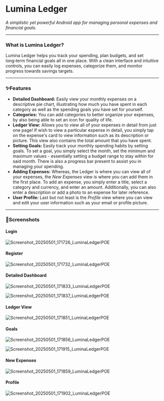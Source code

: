 # Lumina Ledger 

_A simplistic yet powerful Android app for managing personal expenses and financial goals._

--- 

### What is Lumina Ledger?
Lumina Ledger helps you track your spending, plan budgets, and set long‑term financial goals all in one place. With a clean interface and intuitive controls, you can easily log expenses, categorize them, and monitor progress towards savings targets.

---

### ✨Features
- **Detailed Dashboard:** Easily view your monthly expenses on a descriptive pie chart, illustrating how much you have spent in each category as well as the spending goals you have set for yourself. 
- **Categories:** You can add categories to better organize your expenses, by also being able to set an icon for quality of life.
- **Ledger View:** Allows you to view all of your expenses in detail from just one page! If wish to view a particular expense in detail, you simply tap on the expense's card to view information such as its description or picture. This view also contains the total amount that you have spent.
- **Setting Goals:** Easily track your monthly spending habits by setting goals. To set a goal, you simply select the month, set the minimum and maximum values - essentially setting a budget range to stay within for said month. There is also a progress bar present to assist you in managing your spending.
- **Adding Expenses:** Whereas, the Ledger is where you can view all of your expenses, the *New Expenses* view is where you can add them in the first place. To add an expense, you simply enter a title, select a category and currency, and enter an amount. Additionally, you can also enter a description or add a photo to an expense for later reference. 
- **User Profile:** Last but not least is the *Profile* view where you can view and edit your user information such as your email or profile picture. 

---

### 📸Screenshots

#### Login
![Screenshot_20250501_171726_LuminaLedgerPOE](https://github.com/user-attachments/assets/964d3d1e-adde-4d54-94fa-a43d26470f2f)


#### Register
![Screenshot_20250501_171732_LuminaLedgerPOE](https://github.com/user-attachments/assets/db174f47-12a2-46b3-9a4b-56a2a1d4b9cb)


#### Detailed Dashboard
![Screenshot_20250501_171833_LuminaLedgerPOE](https://github.com/user-attachments/assets/c96d0261-5632-4a5f-ac7a-58e73cb18103)

![Screenshot_20250501_171837_LuminaLedgerPOE](https://github.com/user-attachments/assets/34bf3b3c-e91d-44e5-a71b-f3d5a8a8a4e1)


#### Ledger View
![Screenshot_20250501_171851_LuminaLedgerPOE](https://github.com/user-attachments/assets/c0d4082b-8606-433b-9280-b183171a6237)


#### Goals
![Screenshot_20250501_171856_LuminaLedgerPOE](https://github.com/user-attachments/assets/f43fff0b-f89e-4112-b654-6a1ab43619df)

![Screenshot_20250501_171915_LuminaLedgerPOE](https://github.com/user-attachments/assets/68931042-43e1-4ab5-abec-d1adaec889a9)


#### New Expenses
![Screenshot_20250501_171859_LuminaLedgerPOE](https://github.com/user-attachments/assets/d6c60479-28d8-49e5-94ea-556bf4b5ebf8)


#### Profile
![Screenshot_20250501_171902_LuminaLedgerPOE](https://github.com/user-attachments/assets/ca1a39d2-cfc7-4c89-ad8e-f3d8b368581e)

